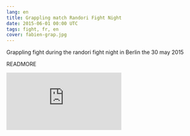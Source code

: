 ```yaml
---
lang: en
title: Grappling match Randori Fight Night 
date: 2015-06-01 00:00 UTC
tags: fight, fr, en
cover: fabien-grap.jpg
---
```


Grappling fight during the randori fight night in Berlin the 30 may 2015

READMORE

<div class="video">
<iframe src="https://www.youtube.com/embed/OXpGvIom6Nc" frameborder="0" allowfullscreen></iframe></div>